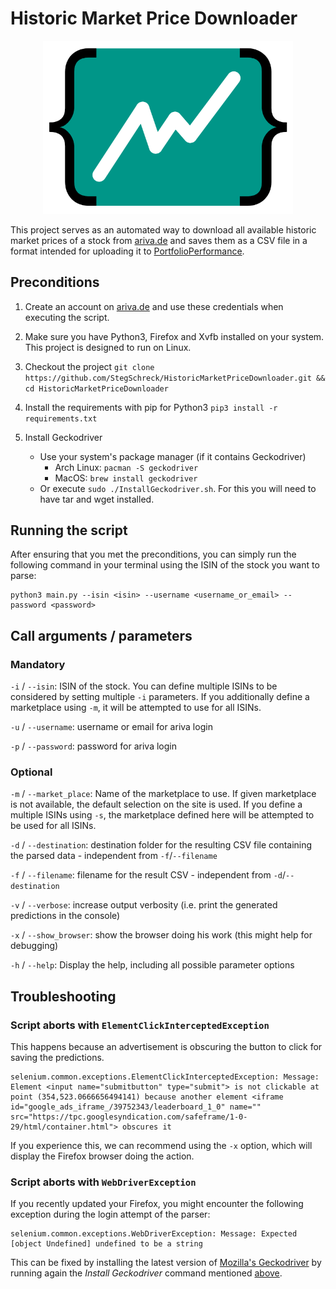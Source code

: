 # Historic Market Price Downloader

<p align="center">
  <img src="https://raw.githubusercontent.com/StegSchreck/HistoricMarketPriceDownloader/master/HistoricMarketPriceDownloader_green.png" width="400px">
</p>

This project serves as an automated way to download all available historic market prices of a stock from [ariva.de](https://www.ariva.de/) and saves them as a CSV file in a format intended for uploading it to [PortfolioPerformance](https://www.portfolio-performance.info/en/).


## Preconditions
1. Create an account on [ariva.de](https://www.ariva.de/) and use these credentials when executing the script.
1. Make sure you have Python3, Firefox and Xvfb installed on your system. This project is designed to run on Linux.
1. Checkout the project
    `git clone https://github.com/StegSchreck/HistoricMarketPriceDownloader.git && cd HistoricMarketPriceDownloader`
1. Install the requirements with pip for Python3
    `pip3 install -r requirements.txt`
1. Install Geckodriver

      * Use your system's package manager (if it contains Geckodriver)
        * Arch Linux: `pacman -S geckodriver`
        * MacOS: `brew install geckodriver`
      * Or execute `sudo ./InstallGeckodriver.sh`.
        For this you will need to have tar and wget installed.


## Running the script
After ensuring that you met the preconditions, you can simply run the following command in your terminal using the ISIN of the stock you want to parse:
```
python3 main.py --isin <isin> --username <username_or_email> --password <password>
```


## Call arguments / parameters
### Mandatory
`-i` / `--isin`: ISIN of the stock. You can define multiple ISINs to be considered by setting multiple `-i` parameters. If you additionally define a marketplace using `-m`, it will be attempted to use for all ISINs.

`-u` / `--username`: username or email for ariva login

`-p` / `--password`: password for ariva login

### Optional
`-m` / `--market_place`: Name of the marketplace to use. If given marketplace is not available, the default selection on the site is used. If you define a multiple ISINs using `-s`, the marketplace defined here will be attempted to be used for all ISINs.

`-d` / `--destination`: destination folder for the resulting CSV file containing the parsed data - independent from `-f`/`--filename`

`-f` / `--filename`: filename for the result CSV - independent from `-d`/`--destination`

`-v` / `--verbose`: increase output verbosity (i.e. print the generated predictions in the console)

`-x` / `--show_browser`: show the browser doing his work (this might help for debugging)

`-h` / `--help`: Display the help, including all possible parameter options


## Troubleshooting
### Script aborts with `ElementClickInterceptedException`
This happens because an advertisement is obscuring the button to click for saving the predictions.
```
selenium.common.exceptions.ElementClickInterceptedException: Message: Element <input name="submitbutton" type="submit"> is not clickable at point (354,523.0666656494141) because another element <iframe id="google_ads_iframe_/39752343/leaderboard_1_0" name="" src="https://tpc.googlesyndication.com/safeframe/1-0-29/html/container.html"> obscures it
```
If you experience this, we can recommend using the `-x` option, which will display the Firefox browser doing the action.

### Script aborts with `WebDriverException`
If you recently updated your Firefox, you might encounter the following exception during the login attempt of the parser:
```
selenium.common.exceptions.WebDriverException: Message: Expected [object Undefined] undefined to be a string
```

This can be fixed by installing the latest version of [Mozilla's Geckodriver](https://github.com/mozilla/geckodriver)
by running again the _Install Geckodriver_ command mentioned [above](#preconditions).
